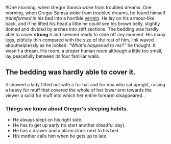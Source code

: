 #One morning, when Gregor Samsa woke from troubled dreams. 
 One morning, when Gregor Samsa woke from troubled dreams, he found himself *transformed* in his bed into a horrible  [vermin](http://en.wikipedia.org/wiki/Vermin 'Wikipedia Vermin'). He lay on his armour-like back, and if he lifted his head a little he could see his brown belly, slightly domed and divided by arches into stiff sections. The bedding was hardly able to cover **strong** it and seemed ready to slide off any moment. His many legs, pitifully thin compared with the size of the rest of him, link waved abouthelplessly as he looked. <cite>“What's happened to me?”</cite> he thought. It wasn't a dream. His room, a proper human room although a little too small, lay peacefully between its four familiar walls.</p> 
 
 ## The bedding was hardly able to cover it. 

It showed a lady fitted out with a fur hat and fur boa who sat upright, raising a heavy fur muff that covered the whole of her lower arm towards the viewer a solid fur muff into which her entire forearm disappeared.. 

### Things we know about Gregor's sleeping habits. 
- He always slept on his right side.
- He has to get up early (to start another dreadful day).
- He has a drawer and a alarm clock next to his bed.
- His mother calls him when he gets up to late.